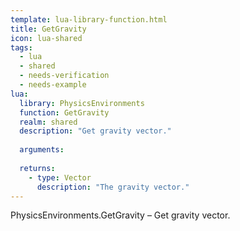 ```yaml
---
template: lua-library-function.html
title: GetGravity
icon: lua-shared
tags:
  - lua
  - shared
  - needs-verification
  - needs-example
lua:
  library: PhysicsEnvironments
  function: GetGravity
  realm: shared
  description: "Get gravity vector."
  
  arguments:
  
  returns:
    - type: Vector
      description: "The gravity vector."
---
```


<div class="lua__search__keywords">
PhysicsEnvironments.GetGravity &#x2013; Get gravity vector.
</div>
